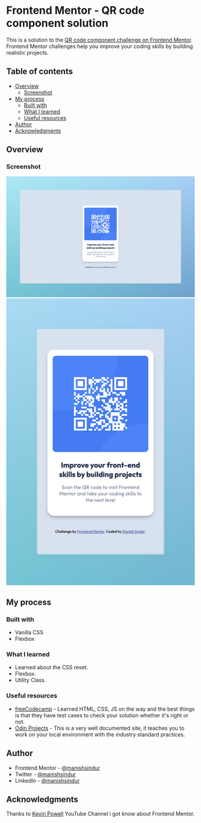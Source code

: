 # Frontend Mentor - QR code component solution

This is a solution to the [QR code component challenge on Frontend Mentor](https://www.frontendmentor.io/challenges/qr-code-component-iux_sIO_H). Frontend Mentor challenges help you improve your coding skills by building realistic projects.

## Table of contents

- [Overview](#overview)
  - [Screenshot](#screenshot)
- [My process](#my-process)
  - [Built with](#built-with)
  - [What I learned](#what-i-learned)
  - [Useful resources](#useful-resources)
- [Author](#author)
- [Acknowledgments](#acknowledgments)

## Overview

### Screenshot

![Desktop](images/Desktop.jpeg)
![Mobile](images/Mobile.jpeg)

## My process

### Built with

- Vanilla CSS
- Flexbox

### What I learned

- Learned about the CSS reset.
- Flexbox.
- Utility Class.

### Useful resources

- [freeCodecamp](https://www.freecodecamp.org/) - Learned HTML, CSS, JS on the way and the best things is that they have test cases to check your solution whether it's right or not.
- [Odin Projects](https://www.theodinproject.com/) - This is a very well documented site, it teaches you to work on your local environment with the industry standard practices.

## Author

- Frontend Mentor - [@manishsindur](https://www.frontendmentor.io/profile/manishsindur)
- Twitter - [@manishsindur](https://twitter.com/manishsindur)
- LinkedIn - [@manishsindur](https://www.linkedin.com/in/manishsindur/)

## Acknowledgments

Thanks to [Kevin Powell](https://youtu.be/KqFAs5d3Yl8) YouTube Channel i got know about Frontend Mentor.
